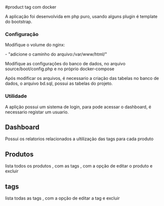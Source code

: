 #product tag com docker

A aplicação foi desenvolvida em php puro, usando alguns plugin é template do bootstrap.

### Configuração
<div>
Modifique o volume do nginx:
<p> - "adicione o caminho do arquivo:/var/www/html/" </p>
</div>
<div>
<p> Modifique as configurações do banco de dados, no arquivo source/boot/config.php e no próprio docker-compose</p>
</div>
<div>
Após modificar os arquivos, é necessario a criação das tabelas no banco de dados, o arquivo bd.sql,
possui as tabelas do projeto.
</div>

### Utilidade

<div> A aplição possui um sistema de login, para pode acessar o dashboard, é necessario registar um usuario.</div>


## Dashboard 

<div> Possui os relatorios relacionados a ultilização das tags para cada produto</div>

## Produtos

<div> lista todos os produtos , com as tags , com a opção de editar o produto e excluir</div>

## tags

<div> lista todas as tags , com a opção de editar a tag e excluir</div>
